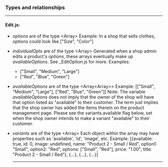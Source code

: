 ### Types and relationships

---

#### Edit.js:

- _options_ are of the type <Array<string>>  Example: In a shop that sells
  clothes, _options_ could look like ["Size", "Color"]

- _individualOpts_ are of the type <Array<string>>  Generated when a shop admin
  edits a product's _options_, these arrays eventually make up
  _availableOptions_. See \_EditOption.js for more. Examples:

  - ["Small", "Medium", "Large"]
  - ["Red", "Blue", "Green"]

- _availableOptions_ are of the type <Array<Array<string>>>  Example: [["Small",
  "Medium", "Large"], ["Red", "Blue", "Green"]] Note: The variable
  _availableOptions_ does not imply that the owner of the shop will have that
  option listed as "available" to their customer. The term just implies that the
  shop owner has added the items therein on the product management page. Please
  see the variants.available flag below, set when the shop owner intends to make
  a variant "available" to their customer.

- _variants_ are of the type <Array<Object>>  Each object within the array may
  have properties such as 'available', 'id', 'image', etc. Example: [{available:
  true, id: 0, image: undefined, name: "Product 2 - Small / Red", option1:
  "Small", option2: "Red", options: ["Small", "Red"], price: "1.00", title:
  "Product 2 - Small / Red"}, {...}, {...}, {...}]

---
